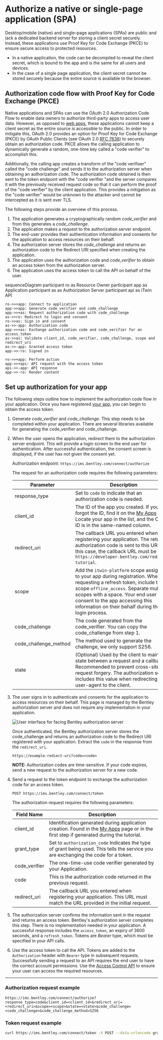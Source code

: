 # Authorize a native or single-page application (SPA)

Desktop/mobile (native) and single-page applications (SPAs) are public and lack a dedicated backend server for storing a client secret securely. Instead, these applications use Proof Key for Code Exchange (PKCE) to ensure secure access to protected resources.

- In a native application, the code can be decompiled to reveal the client secret, which is bound to the app and is the same for all users and devices.
- In the case of a single page application, the client secret cannot be stored securely because the entire source is available to the browser.

## Authorization code flow with Proof Key for Code Exchange (PKCE)

Native applications and SPAs can use the OAuth 2.0 Authorization Code Flow to enable data owners to authorize third-party apps to access user data. However, as opposed to [web apps](/tutorials/authorize-webapp), these applications cannot keep a client secret as the entire source is accessible to the public. In order to mitigate this, OAuth 2.0 provides an option for Proof Key for Code Exchange (PKCE) by OAuth Public Clients (see OAuth 2.0 [RFC 7636](https://tools.ietf.org/html/rfc7636)) to securely obtain an authorization code. PKCE allows the calling application to dynamically generate a random, one-time key called a &quot;code verifier&quot; to accomplish this.

Additionally, the calling app creates a transform of the &quot;code verifixer&quot; called the &quot;code challenge&quot; and sends it to the authorization server when obtaining an authorization code. The authorization code obtained is then sent to the token endpoint with the &quot;code verifier &quot;and the server compares it with the previously received request code so that it can perform the proof of the &quot;code verifier&quot; by the client application. This provides a mitigation as the &quot;code verifier&quot; would be unknown to the attacker and cannot be intercepted as it is sent over TLS.

The following steps provide an overview of this process.

1. The application generates a cryptographically random _code_verifier_ and from this generates a _code_challenge_.
2. The application makes a request to the authorization server endpoint.
3. The end-user provides their authentication information and consents for the application to access resources on their behalf.
4. The authorization server stores the _code_challenge_ and returns an authorization code to the Redirect URI specified when creating the application.
5. The application uses the authorization code and _code_verifier_ to obtain an access token from the authorization server.
6. The application uses the access token to call the API on behalf of the user.

<div class="mermaid">
sequenceDiagram
    participant ro as Resource Owner
    participant app as Application
    participant as as Authorization Server
    participant api as iTwin API

    ro->>+app: Connect to application
    app->>app: Generate code_verifier and code_challenge
    app->>+as: Request authorization code with code_challenge
    as->>ro: Redirect to login and consent
    ro->>as: Sign in and consent
    as->>-app: Authorization code
    app->>+as: Exchange authorization code and code_verifier for an access_token
    as->>as: Validate client_id, code_verifier, code_challenge, scope and redirect_uri
    as->>-app: Granted access token
    app->>-ro: Signed in

    ro->>+app: Perform action
    app->>+api: API request with the access token
    api->>-app: API response
    app->>-ro: Render content

</div>

## Set up authorization for your app

The following steps outline how to implement the authorization code flow in your application. Once you have registered [your app](/my-apps), you can begin to obtain the access token.

1. Generate _code_verifier_ and _code_challenge_. This step needs to be completed within your application. There are several libraries available for generating the code_verifier and code_challenge.

2. When the user opens the application, redirect them to the authorization server endpoint. This will provide a login screen to the end user for authentication. After successful authentication, the consent screen is displayed, if the user has not given the consent yet.

   Authorization endpoint: `https://ims.bentley.com/connect/authorize`

   The request for an authorization code requires the following parameters:

   | Parameter             | Description                                                                                                                                                                                                                                                                                     |
   | --------------------- | ----------------------------------------------------------------------------------------------------------------------------------------------------------------------------------------------------------------------------------------------------------------------------------------------- |
   | response_type         | Set to `code` to indicate that an authorization code is needed.                                                                                                                                                                                                                                 |
   | client_id             | The ID of the app you created. If you forgot the ID, find it on the [My Apps](/my-apps) page. Locate your app in the list, and the Client ID is in the same-named column.                                                                                                                       |
   | redirect_uri          | The callback URL you entered when registering your application. The returned authorization code is sent to this URL. In this case, the callback URL must be `https://developer.bentley.com/redirect-tutorial`.                                                                                  |
   | scope                 | Add the `itwin-platform` scope assigned to your app during registration. When requesting a refresh token, include the scope `offline_access`. Separate multiple scopes with a space. Your end user will consent to the app accessing this information on their behalf during the login process. |
   | code_challenge        | The code generated from the code_verifier. You can copy the code_challenge from step 1.                                                                                                                                                                                                         |
   | code_challenge_method | The method used to generate the challenge, we only support S256.                                                                                                                                                                                                                                |
   | state                 | (Optional) Used by the client to maintain state between a request and a callback. Recommended to prevent cross-site request forgery. The authorization server includes this value when redirecting the user-agent to the client.                                                                |

3. The user signs in to authenticate and consents for the application to access resources on their behalf. This page is managed by the Bentley authorization server and does not require any implementation in your application.

   ![User interface for facing Bentley authorization server](/images/tutorials/authorize-webapp/user-signin-consent.png)

   Once authenticated, the Bentley authorization server stores the code_challenge and returns an authorization code to the Redirect URI registered with your application. Extract the `code` in the response from the `redirect_uri`.

   `https://example-rediect-uri?code=<code>`

   **NOTE:** Authorization codes are time-sensitive. If your code expires, send a new request to the authorization server for a new code.

4. Send a request to the token endpoint to exchange the authorization code for an access token.

   `POST https://ims.bentley.com/connect/token`

   The authorization request requires the following parameters:

   | Field Name    | Description                                                                                                                                        |
   | ------------- | -------------------------------------------------------------------------------------------------------------------------------------------------- |
   | client_id     | Identification generated during application creation. Found in the [My Apps](/my-apps) page or in the first step if generated during the tutorial. |
   | grant_type    | Set to `authorization_code` Indicates the type of grant being used. This tells the service you are exchanging the code for a token.                |
   | code_verifier | The one-time-use code verifier generated by your Application.                                                                                      |
   | code          | This is the authorization code returned in the previous request.                                                                                   |
   | redirect_uri  | The callback URL you entered when registering your application. This URL must match the URL provided in the initial request.                       |

5. The authorization server confirms the information sent in the request and returns an access token. Bentley's authorization server completes this step. There is no implementation needed in your application.
   A successful response includes the `access_token`, an expiry of 3600 seconds, and a `refresh_token`. Tokens are _Bearer_ type, which must be specified in your API calls.

6. Use the access token to call the API. Tokens are added to the `Authorization` header with `Bearer` type in subsequent requests. Successfully sending a request to an API requires the end user to have the correct account permissions. Use the [Access Control API](/apis/access-control/) to ensure your user can access the required resources.

---

### Authorization request example

```
https://ims.bentley.com/connect/authorize?response_type=code&client_id=<client_id>&redirect_uri=<redirect_uri>&scope=<scope>&state=<state>&code_challenge=<code_challenge>&code_challenge_method=S256
```

### Token request example

```bash
curl https://ims.bentley.com/connect/token -X POST --data-urlencode grant_type=authorization_code --data-urlencode code=<authorization_code> --data-urlencode client_id=<client_id> --data-urlencode redirect_uri=<redirect_uri> --data-urlencode scope=<scope> --data-urlencode code_verifier=<code_verifier>
```
